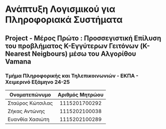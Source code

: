 # Ανάπτυξη Λογισμικού για Πληροφοριακά Συστήματα
##  Project - Μέρος Πρώτο : Προσσεγιστική Επίλυση του προβλήματος K-Εγγύτερων Γειτόνων (K-Nearest Neigbours) μέσω του Αλγορίθου **Vamana**
### Τμήμα Πληροφορικής και Τηλεπικοινωνιών - ΕΚΠΑ - Χειμερινό Εξάμηνο 24-25


| Ονοματεπώνυμο    | Αριθμός Μητρώου  |
| -------------    |:-------------:   |
| Σταύρος Κώτσιλας | 1115201700292    |
| Ζήκας Αντώνης    | 1115202100038    |
| Ευανθία Χασιώτη  | 1115202100289    |
